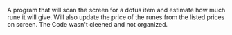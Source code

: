 A program that will scan the screen for a dofus item and estimate how much rune it will give. Will also update the price of the runes from the listed prices on screen.
The Code wasn't cleened and not organized.
